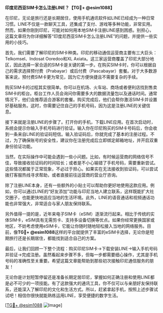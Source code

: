 **印度尼西亚SIM卡怎么注册LINE？【TG💪+ @esim1088】**

在印尼，无论是旅行还是长期居住，使用手机通讯软件如LINE已经成为一种日常习惯。LINE不仅是一款聊天工具，还集成了支付、游戏等多种功能，非常实用。然而，如果你刚到印尼，可能对如何用本地SIM卡注册LINE感到困惑。别担心，这篇文章将为你详细解答“印度尼西亚SIM卡怎么注册LINE”的问题，并提供一些实用的小技巧。

首先，我们需要了解印尼的SIM卡种类。印尼的移动通信运营商主要有三大巨头：Telkomsel、Indosat Ooredoo和XL Axiata。这三家运营商覆盖了印尼大部分地区，因此选择一家合适的SIM卡是关键的第一步。在购买SIM卡时，你可以根据自己的需求选择预付费（Prabayar）或后付费（Pascabayar）套餐。对于大多数游客来说，预付费SIM卡更为常见，因为它方便快捷且不需要复杂的手续。

购买SIM卡的过程其实很简单。你可以在机场、火车站、商场或者便利店找到售卖SIM卡的柜台。柜台工作人员会询问你需要多大的数据流量包以及通话时间。通常情况下，他们会推荐适合游客的套餐。购买完成后，他们会帮你激活SIM卡并设置好基础服务。这时，你需要记住自己的手机号码，因为这是注册LINE的关键信息。

接下来就是注册LINE的步骤了。打开你的手机，下载LINE应用。在首次启动时，系统会提示你输入手机号码进行验证。输入你在印尼购买的SIM卡号码后，你会收到一条来自LINE的验证码短信。输入验证码后，你就完成了基本的注册过程。不过，为了确保账号的安全性，建议你在注册完成后立即绑定邮箱地址，并开启双重身份验证功能。

当然，在实际操作中可能会遇到一些小问题。比如，有时候运营商的网络信号不佳，导致接收验证码的时间较长；或者是不小心输错了手机号码，需要重新尝试。这些情况都属于正常现象，不必过于担心。如果实在无法接收到验证码，可以尝试拨打客服热线寻求帮助，或者直接前往运营商的营业厅咨询。

除了注册LINE本身，还有一些额外的小贴士可以帮助你更好地使用这款应用。例如，你可以通过LINE的“好友添加”功能与印尼当地人建立联系，这样既能扩大社交圈子，也能更快地适应当地的生活环境。此外，LINE的语音通话和视频通话功能也非常强大，非常适合与家人朋友保持联系。

另外值得一提的是，近年来电子SIM卡（eSIM）逐渐流行起来。相比于传统的实体SIM卡，eSIM具有无需剪卡、支持多设备切换等优点。如果你经常更换国家或地区，不妨考虑使用eSIM卡，它能让你随时随地轻松接入当地的网络服务。目前，像**TG💪+ @esim1088**这样的平台就提供了丰富的eSIM卡选择，无论你是短期旅行还是长期居住，都能找到适合自己的方案。

最后，让我们回顾一下整个流程：购买印尼SIM卡→下载安装LINE→输入手机号码并验证→完成注册。虽然看起来步骤不多，但每一步都需要细心操作，尤其是手机号码的准确性至关重要。希望这篇文章能帮助到那些初次接触印尼通信服务的朋友！

无论你是计划短暂停留还是准备长期定居印尼，掌握如何正确注册和使用LINE都是必不可少的一项技能。有了这款强大的通讯工具，你不仅可以与亲朋好友保持联系，还能深入了解印尼的文化和生活方式。所以，赶紧拿起手机，按照上述步骤试试吧！相信你很快就能熟练运用LINE，享受便捷的数字生活。

[[TG💪+ @esim1088](https://t.me/s/esim1088) ![Image](https://i.postimg.cc/4NQfJmqS/Snipaste-2025-05-13-00-14-12.png)]